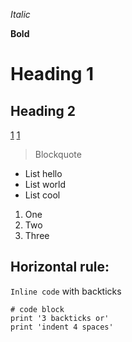 _Italic_

__Bold__

Heading 1
=========

Heading 2
---------

[1](https://b.org)
[1](https://url/b.jpg)

>Blockquote 

- List hello
- List world
- List cool

1. One
2. Two
3. Three

Horizontal rule:
---

`Inline code` with backticks


```
# code block
print '3 backticks or'
print 'indent 4 spaces'
```
